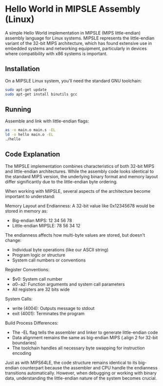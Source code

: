 # Hello World in MIPSLE Assembly (Linux)

A simple Hello World implementation in MIPSLE (MIPS little-endian) assembly language for Linux systems. MIPSLE represents the little-endian variant of the 32-bit MIPS architecture, which has found extensive use in embedded systems and networking equipment, particularly in devices where compatibility with x86 systems is important.

## Installation

On a MIPSLE Linux system, you'll need the standard GNU toolchain:

```bash
sudo apt-get update
sudo apt-get install binutils gcc
```

## Running

Assemble and link with little-endian flags:
```bash
as -o main.o main.s -EL
ld -o hello main.o -EL
./hello
```

## Code Explanation

The MIPSLE implementation combines characteristics of both 32-bit MIPS and little-endian architectures. While the assembly code looks identical to the standard MIPS version, the underlying binary format and memory layout differ significantly due to the little-endian byte ordering.

When working with MIPSLE, several aspects of the architecture become important to understand:

Memory Layout and Endianness:
A 32-bit value like 0x12345678 would be stored in memory as:
- Big-endian MIPS: 12 34 56 78
- Little-endian MIPSLE: 78 56 34 12

The endianness affects how multi-byte values are stored, but doesn't change:
- Individual byte operations (like our ASCII string)
- Program logic or structure
- System call numbers or conventions

Register Conventions:
- $v0: System call number
- $a0-$a2: Function arguments and system call parameters
- All registers are 32 bits wide

System Calls:
- write (4004): Outputs message to stdout
- exit (4001): Terminates the program

Build Process Differences:
- The -EL flag tells the assembler and linker to generate little-endian code
- Data alignment remains the same as big-endian MIPS (.align 2 for 32-bit boundaries)
- The toolchain handles all necessary byte swapping for instruction encoding

Just as with MIPS64LE, the code structure remains identical to its big-endian counterpart because the assembler and CPU handle the endianness transitions automatically. However, when debugging or working with binary data, understanding the little-endian nature of the system becomes crucial.
